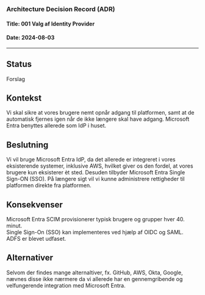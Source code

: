 ### Architecture Decision Record (ADR)

#### Title: 001 Valg af Identity Provider

#### Date: 2024-08-03

---

## Status

Forslag

## Kontekst

Vi skal sikre at vores brugere nemt opnår adgang til platformen, samt at de automatisk fjernes igen når de ikke længere skal have adgang.
Microsoft Entra benyttes allerede som IdP i huset.

## Beslutning

Vi vil bruge Microsoft Entra IdP, da det allerede er integreret i vores eksisterende systemer, inklusive AWS, hvilket giver os den fordel, at vores brugere kun eksisterer èt sted. Desuden tilbyder Microsoft Entra Single Sign-ON (SSO). På længere sigt vil vi kunne administrere rettigheder til platformen direkte fra platformen.

## Konsekvenser

Microsoft Entra SCIM provisionerer typisk brugere og grupper hver 40. minut.  
Single Sign-On (SSO) kan implementeres ved hjælp af OIDC og SAML.  
ADFS er blevet udfaset.

## Alternativer

Selvom der findes mange alternaltiver, fx. GitHub, AWS, Okta, Google, nævnes disse ikke nærmere da vi allerede har en gennemgribende og  velfungerende integration med Microsoft Entra.
